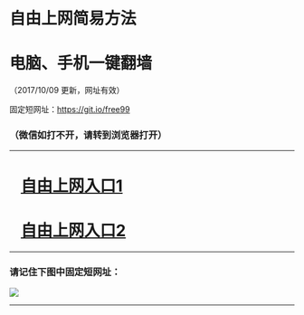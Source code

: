 ﻿# 自由上网简易方法

# 电脑、手机一键翻墙

（2017/10/09 更新，网址有效）

固定短网址：https://git.io/free99

### （微信如打不开，请转到浏览器打开）


***





# &nbsp;&nbsp; <a href="http://ft3033428403.fwq-tz-1001.info/fwqtz01.html?t=10090019961 " target="_blank">自由上网入口1</a>
# &nbsp;&nbsp; <a href="http://ft972917433.fwq-tz-1002.info/fwqtz02.html?t=100900122105 " target="_blank">自由上网入口2</a>
***

### 请记住下图中固定短网址：

<img src="https://s3-us-west-2.amazonaws.com/fwq-1001/yjfq-20170905okok.png" /> 


***

